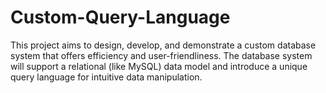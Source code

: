 # Custom-Query-Language
This project aims to design, develop, and demonstrate a custom database system that offers efficiency and user-friendliness. The database system will support a relational (like MySQL) data model and introduce a unique query language for intuitive data manipulation.
